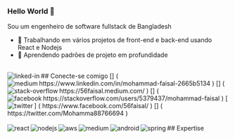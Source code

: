 ### Hello World 👋 
Sou um engenheiro de software fullstack de Bangladesh
- 🔭 Trabalhando em vários projetos de front-end e back-end usando React e Nodejs 
- 🌱 Aprendendo padrões de projeto em profundidade 
<br>
## Conecte-se comigo
[<img align = "left" alt = "linked-in" src = " https://img.shields.io/badge/linkedin-%230077B5.svg?&style=for-the-badge&logo=linkedin&logoColor=white " / >] ( https://www.linkedin.com/in/mohammad-faisal-2665b5134 )
[<img align = "left" alt = "medium" src = " https://img.shields.io/badge/medium-%2312100E.svg?&style=for-the-badge&logo=medium&logoColor=white " />] ( https://56faisal.medium.com/ )
[<img align = "left" alt = "stack-overflow" src = " https://img.shields.io/badge/stack%20overflow-FE7A16?logo=stack-overflow&logoColor=white&style=for-the-badge " />] ( https://stackoverflow.com/users/5379437/mohammad-faisal )
[<img align = "left" alt = "facebook" src = " https://img.shields.io/badge/facebook-%231877F2.svg?&style=for-the-badge&logo=facebook&logoColor=white " />] ( https://www.facebook.com/56faisal/ )
[<img align = "left" alt = "twitter" src = " https://img.shields.io/badge/twitter-%231DA1F2.svg?&style=for-the-badge&logo=twitter&logoColor=white " />] ( https://twitter.com/Mohamma88766694 )
<br> 
<br>
## Expertise 
<img align = "left" alt = "react" src = " https://img.shields.io/badge/react%20-%2320232a.svg?&style=for-the-badge&logo=react&logoColor=% 2361DAFB "/>
<img align = "left" alt = "nodejs" src = " https://img.shields.io/badge/node.js%20-%2343853D.svg?&style=for-the-badge&logo=node.js&logoColor= branco "/>
<img align = "left" alt = "aws" src = " https://img.shields.io/badge/Amazon%20AWS-%23232F3E?logo=amazon-aws&logoColor=white&style=for-the-badge " />
<img align = "left" alt = "medium" src = " https://img.shields.io/badge/postgres-%23316192.svg?&style=for-the-badge&logo=postgresql&logoColor=white " />
<img align = "left" alt = "android" src = " https://img.shields.io/badge/Android-3DDC84?logo=android&logoColor=white&style=for-the-badge " />
<img align = "left" alt = "spring" src = " https://img.shields.io/badge/spring%20-%236DB33F.svg?&style=for-the-badge&logo=spring&logoColor=white " />
